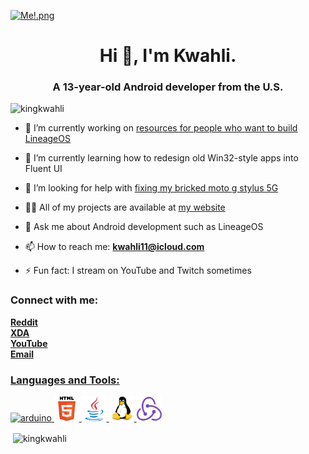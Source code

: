 [![Me!.png](https://i.postimg.cc/LXYL7cWm/Untitled-design-3-1.png)](https://postimg.cc/Kkb13HFW)
<h1 align="center">Hi 👋, I'm Kwahli.</h1>
<h3 align="center">A 13-year-old Android developer from the U.S.</h3>

<p align="left"> <img src="https://komarev.com/ghpvc/?username=kingkwahli&label=Profile%20views&color=0e75b6&style=flat" alt="kingkwahli" /> </p>

- 🔭 I’m currently working on [resources for people who want to build LineageOS](https://github.com/kingkwahli/building_lineageos_resources)

- 🌱 I’m currently learning how to redesign old Win32-style apps into Fluent UI

- 🤝 I’m looking for help with [fixing my bricked moto g stylus 5G](https://xdaforums.com/t/help-flashing-my-moto-g-stylus-5g-2021.4688048/)

- 👨‍💻 All of my projects are available at [my website](bit.ly/kwahliweb)

- 💬 Ask me about Android development such as LineageOS

- 📫 How to reach me: **kwahli11@icloud.com**

- ⚡ Fun fact: I stream on YouTube and Twitch sometimes

<h3 align="left">Connect with me:</h3>
<p align="left">
<td align="center"><a href="https://www.reddit.com/u/kundalini_kwahli"><b>Reddit</b> 
  <br>
<td align="center"><a href="https://xdaforums.com/m/kingkwahli.12211307/"><b>XDA</b>
  <br>
<td align="center"><a href="https://www.youtube.com/@kingkwahlilol"><b>YouTube</b>
  <br>
  <td align="center"><a href="mailto:kwahli11@icloud.com"><b>Email</b> 
</p>

<h3 align="left">Languages and Tools:</h3>
<p align="left"> <a href="https://www.arduino.cc/" target="_blank" rel="noreferrer"> <img src="https://cdn.worldvectorlogo.com/logos/arduino-1.svg" alt="arduino" width="40" height="40"/> </a> <a href="https://www.w3.org/html/" target="_blank" rel="noreferrer"> <img src="https://raw.githubusercontent.com/devicons/devicon/master/icons/html5/html5-original-wordmark.svg" alt="html5" width="40" height="40"/> </a> <a href="https://www.java.com" target="_blank" rel="noreferrer"> <img src="https://raw.githubusercontent.com/devicons/devicon/master/icons/java/java-original.svg" alt="java" width="40" height="40"/> </a> <a href="https://www.linux.org/" target="_blank" rel="noreferrer"> <img src="https://raw.githubusercontent.com/devicons/devicon/master/icons/linux/linux-original.svg" alt="linux" width="40" height="40"/> </a> <a href="https://redux.js.org" target="_blank" rel="noreferrer"> <img src="https://raw.githubusercontent.com/devicons/devicon/master/icons/redux/redux-original.svg" alt="redux" width="40" height="40"/> </a> </p>

<p>&nbsp;<img align="center" src="https://github-readme-stats.vercel.app/api?username=kingkwahli&show_icons=true&theme=tokyonight&locale=en" alt="kingkwahli" /></p>

